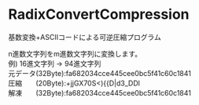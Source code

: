 # RadixConvertCompression
基数変換+ASCIIコードによる可逆圧縮プログラム  
  
n進数文字列をm進数文字列に変換します。  
例) 16進文字列 -> 94進文字列  
元データ(32Byte):fa682034cce445cee0bc5f41c60c1841  
圧縮　　(20Byte):+jjGX70S<){{D|d3_DDl  
解凍　　(32Byte):fa682034cce445cee0bc5f41c60c1841  
